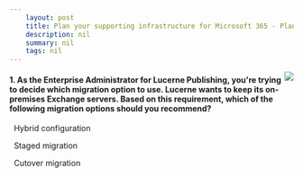 ```yaml
---
    layout: post
    title: Plan your supporting infrastructure for Microsoft 365 - Plan your email strategy for migration or coexistence
    description: nil
    summary: nil
    tags: nil
---
```



 <a target="_blank" href="https://docs.microsoft.com/en-us/learn/modules/plan-your-supporting-infrastructure-for-microsoft-36/2-email-strategy-for-migration-coexistence/"><i class="fas fa-external-link-alt"></i> </a>
 <img align="right" src="https://docs.microsoft.com/en-us/learn/achievements/generic-badge.svg">
####  1. As the Enterprise Administrator for Lucerne Publishing, you're trying to decide which migration option to use. Lucerne wants to keep its on-premises Exchange servers. Based on this requirement, which of the following migration options should you recommend?


<i class='fas fa-check-square' style='color: Dodgerblue;'></i> &nbsp;&nbsp;Hybrid configuration

<i class='far fa-square'></i> &nbsp;&nbsp;Staged migration

<i class='far fa-square'></i> &nbsp;&nbsp;Cutover migration
<br />
<br />
<br />
